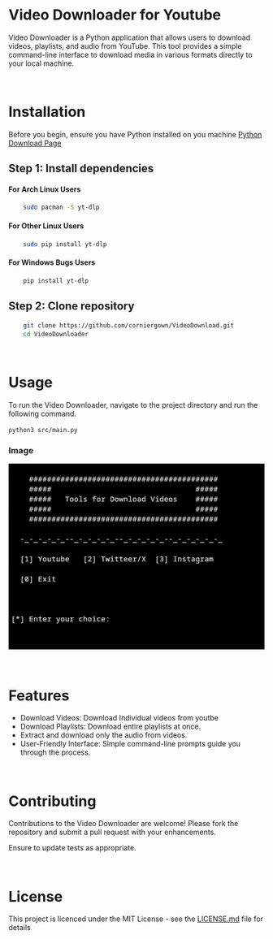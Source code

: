 # Video Downloader for Youtube


Video Downloader is a Python application that allows users to download videos, playlists, and audio from YouTube. This tool provides a simple command-line interface to download media in various formats directly to your local machine.

<br>

# Installation

Before you begin, ensure you have Python installed on you machine [Python Download Page](https://www.python.org/downloads/)


## Step 1: Install dependencies

#### For Arch Linux Users

```bash
    sudo pacman -S yt-dlp
```

#### For Other Linux Users

```bash
    sudo pip install yt-dlp
```

#### For Windows Bugs Users

```bash
    pip install yt-dlp
```

## Step 2: Clone repository

``` bash
    git clone https://github.com/corniergown/VideoDownload.git
    cd VideoDownloader
```

<br>

# Usage

To run the Video Downloader, navigate to the project directory and run the following command.

`python3 src/main.py`

### Image

![Menu](/img/image.png)

<br>

# Features

* Download Videos: Download Individual videos from youtbe
* Download Playlists: Download entire playlists at once.
* Extract and download only the audio from videos.
* User-Friendly Interface: Simple command-line prompts guide you through the process.

<br>

# Contributing

Contributions to the Video Downloader are welcome! Please fork the repository and submit a pull request with your enhancements.

Ensure to update tests as appropriate.

<br>

# License

This project is licenced under the MIT License - see the [LICENSE.md](https://github.com/corniergown/VideoDownload/blob/main/LICENSE) file for details 
